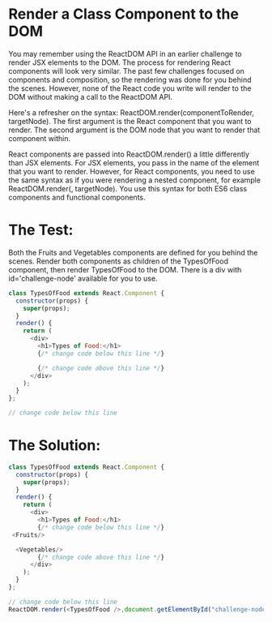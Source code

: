 # Render a Class Component to the DOM
You may remember using the ReactDOM API in an earlier challenge to render JSX elements to the DOM. The process for rendering React components will look very similar. The past few challenges focused on components and composition, so the rendering was done for you behind the scenes. However, none of the React code you write will render to the DOM without making a call to the ReactDOM API.

Here's a refresher on the syntax: ReactDOM.render(componentToRender, targetNode). The first argument is the React component that you want to render. The second argument is the DOM node that you want to render that component within.

React components are passed into ReactDOM.render() a little differently than JSX elements. For JSX elements, you pass in the name of the element that you want to render. However, for React components, you need to use the same syntax as if you were rendering a nested component, for example ReactDOM.render(<ComponentToRender />, targetNode). You use this syntax for both ES6 class components and functional components.

# The Test:
Both the Fruits and Vegetables components are defined for you behind the scenes. Render both components as children of the TypesOfFood component, then render TypesOfFood to the DOM. There is a div with id='challenge-node' available for you to use.

```javascript
class TypesOfFood extends React.Component {
  constructor(props) {
    super(props);
  }
  render() {
    return (
      <div>
        <h1>Types of Food:</h1>
        {/* change code below this line */}

        {/* change code above this line */}
      </div>
    );
  }
};

// change code below this line


```
# The Solution:

```javascript
class TypesOfFood extends React.Component {
  constructor(props) {
    super(props);
  }
  render() {
    return (
      <div>
        <h1>Types of Food:</h1>
        {/* change code below this line */}
 <Fruits/>

  <Vegetables/>
        {/* change code above this line */}
      </div>
    );
  }
};

// change code below this line
ReactDOM.render(<TypesOfFood />,document.getElementById("challenge-node") )


```
